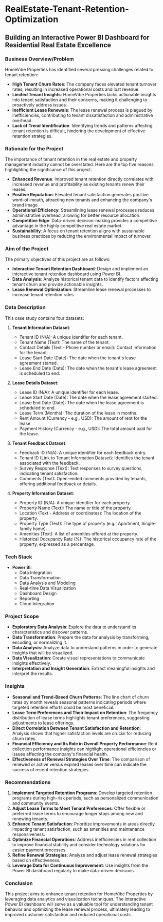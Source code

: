 # RealEstate-Tenant-Retention-Optimization

## Building an Interactive Power BI Dashboard for Residential Real Estate Excellence

### Business Overview/Problem
HomeVibe Properties has identified several pressing challenges related to tenant retention:

- **High Tenant Churn Rates**: The company faces elevated tenant turnover rates, resulting in increased operational costs and lost revenue.
- **Limited Tenant Insights**: HomeVibe Properties lacks actionable insights into tenant satisfaction and their concerns, making it challenging to proactively address issues.
- **Inefficient Lease Renewals**: The lease renewal process is plagued by inefficiencies, contributing to tenant dissatisfaction and administrative overhead.
- **Lack of Trend Identification**: Identifying trends and patterns affecting tenant retention is difficult, hindering the development of effective retention strategies.

### Rationale for the Project
The importance of tenant retention in the real estate and property management industry cannot be overstated. Here are the top five reasons highlighting the significance of this project:

- **Enhanced Revenue**: Improved tenant retention directly correlates with increased revenue and profitability as existing tenants renew their leases.
- **Positive Reputation**: Elevated tenant satisfaction generates positive word-of-mouth, attracting new tenants and enhancing the company's brand image.
- **Operational Efficiency**: Streamlining lease renewal processes reduces administrative overhead, allowing for better resource allocation.
- **Competitive Edge**: Data-driven decision-making provides a competitive advantage in the highly competitive real estate market.
- **Sustainability**: A focus on tenant retention aligns with sustainable business practices by reducing the environmental impact of turnover.

### Aim of the Project
The primary objectives of this project are as follows:

- **Interactive Tenant Retention Dashboard**: Design and implement an interactive tenant retention dashboard using Power BI.
- **Data Analysis**: Analyze historical tenant data to identify factors affecting tenant churn and provide actionable insights.
- **Lease Renewal Optimization**: Streamline lease renewal processes to increase tenant retention rates.

### Data Description
This case study contains four datasets:

1. **Tenant Information Dataset**:
   - Tenant ID (N/A): A unique identifier for each tenant.
   - Tenant Name (Text): The name of the tenant.
   - Contact Details (Text - Phone number or email): Contact information for the tenant.
   - Lease Start Date (Date): The date when the tenant's lease agreement started.
   - Lease End Date (Date): The date when the tenant's lease agreement is scheduled to end.

2. **Lease Details Dataset**:
   - Lease ID (N/A): A unique identifier for each lease.
   - Lease Start Date (Date): The date when the lease agreement started.
   - Lease End Date (Date): The date when the lease agreement is scheduled to end.
   - Lease Term (Months): The duration of the lease in months.
   - Rent Amount (Currency - e.g., USD): The amount of rent for the lease.
   - Payment History (Currency - e.g., USD): The total amount paid for the lease.

3. **Tenant Feedback Dataset**:
   - Feedback ID (N/A): A unique identifier for each feedback entry.
   - Tenant ID (Link to Tenant Information Dataset): Identifies the tenant associated with the feedback.
   - Survey Response (Text): Text responses to survey questions, indicating tenant satisfaction.
   - Comments (Text): Open-ended comments provided by tenants, offering additional feedback or details.

4. **Property Information Dataset**:
   - Property ID (N/A): A unique identifier for each property.
   - Property Name (Text): The name or title of the property.
   - Location (Text - Address or coordinates): The location of the property.
   - Property Type (Text): The type of property (e.g., Apartment, Single-family home).
   - Amenities (Text): A list of amenities offered at the property.
   - Historical Occupancy Rate (%): The historical occupancy rate of the property, expressed as a percentage.

### Tech Stack
- **Power BI**: 
  - Data Integration 
  - Data Transformation 
  - Data Analysis and Modeling 
  - Real-time Data Visualization 
  - Dashboard Design 
  - Reporting 
  - Cloud Integration 

### Project Scope
- **Exploratory Data Analysis**: Explore the data to understand its characteristics and discover patterns.
- **Data Transformation**: Prepare the data for analysis by transforming, encoding, or normalizing it.
- **Data Analysis**: Analyze data to understand patterns in order to generate insights that will be visualized.
- **Data Visualization**: Create visual representations to communicate insights effectively.
- **Interpretation and Insight Generation**: Extract meaningful insights and interpret the results.

### Insights
- **Seasonal and Trend-Based Churn Patterns**: The line chart of churn rates by month reveals seasonal patterns indicating periods where targeted retention efforts could be most beneficial.
- **Lease Term Preferences and Their Impact on Retention**: The frequency distribution of lease terms highlights tenant preferences, suggesting adjustments to lease offerings.
- **Direct Correlation Between Tenant Satisfaction and Retention**: Analysis shows that higher satisfaction levels are crucial for reducing churn rates.
- **Financial Efficiency and Its Role in Overall Property Performance**: Rent collection performance insights can highlight operational efficiencies or issues affecting the company's financial health.
- **Effectiveness of Renewal Strategies Over Time**: The comparison of renewed or active versus expired leases over time can indicate the success of recent retention strategies.

### Recommendations
1. **Implement Targeted Retention Programs**: Develop targeted retention programs during high-risk periods, such as personalized communication and community events.
2. **Adjust Lease Terms to Meet Tenant Preferences**: Offer flexible or preferred lease terms to encourage longer stays among new and renewing tenants.
3. **Enhance Tenant Satisfaction**: Prioritize improvements in areas directly impacting tenant satisfaction, such as amenities and maintenance responsiveness.
4. **Optimize Financial Operations**: Address inefficiencies in rent collection to improve financial stability and consider technology solutions for easier payment processes.
5. **Refine Renewal Strategies**: Analyze and adjust lease renewal strategies based on effectiveness.
6. **Leverage Data for Continuous Improvement**: Use insights from the Power BI dashboard regularly to make data-driven decisions.

### Conclusion
This project aims to enhance tenant retention for HomeVibe Properties by leveraging data analytics and visualization techniques. The interactive Power BI dashboard will serve as a valuable tool for understanding tenant behavior and optimizing the lease renewal process, ultimately leading to improved customer satisfaction and reduced operational costs.
